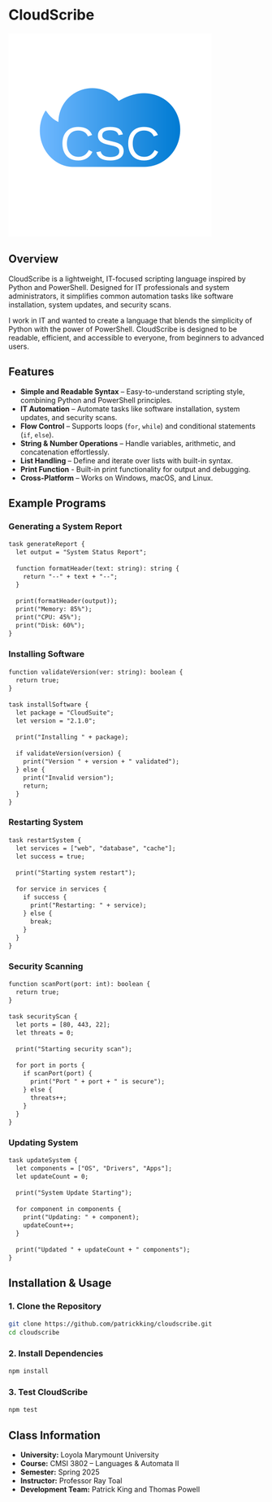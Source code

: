 # CloudScribe

![CloudScribe Logo](docs/logo.svg)

## Overview

CloudScribe is a lightweight, IT-focused scripting language inspired by Python and PowerShell. Designed for IT professionals and system administrators, it simplifies common automation tasks like software installation, system updates, and security scans. 

I work in IT and wanted to create a language that blends the simplicity of Python with the power of PowerShell. CloudScribe is designed to be readable, efficient, and accessible to everyone, from beginners to advanced users.

## Features

- **Simple and Readable Syntax** – Easy-to-understand scripting style, combining Python and PowerShell principles.
- **IT Automation** – Automate tasks like software installation, system updates, and security scans.
- **Flow Control** – Supports loops (`for`, `while`) and conditional statements (`if`, `else`).
- **String & Number Operations** – Handle variables, arithmetic, and concatenation effortlessly.
- **List Handling** – Define and iterate over lists with built-in syntax.
- **Print Function** - Built-in print functionality for output and debugging.
- **Cross-Platform** – Works on Windows, macOS, and Linux.

## Example Programs

### **Generating a System Report**

```csc
task generateReport {
  let output = "System Status Report";
  
  function formatHeader(text: string): string {
    return "--" + text + "--";
  }
  
  print(formatHeader(output));
  print("Memory: 85%");
  print("CPU: 45%");
  print("Disk: 60%");
}
```

### **Installing Software**

```csc
function validateVersion(ver: string): boolean {
  return true;
}

task installSoftware {
  let package = "CloudSuite";
  let version = "2.1.0";
  
  print("Installing " + package);
  
  if validateVersion(version) {
    print("Version " + version + " validated");
  } else {
    print("Invalid version");
    return;
  }
}
```

### **Restarting System**

```csc
task restartSystem {
  let services = ["web", "database", "cache"];
  let success = true;

  print("Starting system restart");
  
  for service in services {
    if success {
      print("Restarting: " + service);
    } else {
      break;
    }
  }
}
```

### **Security Scanning**

```csc
function scanPort(port: int): boolean {
  return true;
}

task securityScan {
  let ports = [80, 443, 22];
  let threats = 0;
  
  print("Starting security scan");
  
  for port in ports {
    if scanPort(port) {
      print("Port " + port + " is secure");
    } else {
      threats++;
    }
  }
}
```

### **Updating System**

```csc
task updateSystem {
  let components = ["OS", "Drivers", "Apps"];
  let updateCount = 0;

  print("System Update Starting");
  
  for component in components {
    print("Updating: " + component);
    updateCount++;
  }
  
  print("Updated " + updateCount + " components");
}
```



## Installation & Usage

### **1. Clone the Repository**

```sh
git clone https://github.com/patrickking/cloudscribe.git
cd cloudscribe
```

### **2. Install Dependencies**

```sh
npm install
```

### **3. Test CloudScribe**

```sh
npm test
```

## Class Information

- **University:** Loyola Marymount University
- **Course:** CMSI 3802 – Languages & Automata II
- **Semester:** Spring 2025
- **Instructor:** Professor Ray Toal
- **Development Team:** Patrick King and Thomas Powell
